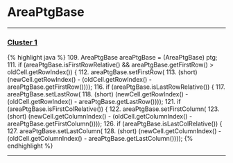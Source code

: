 # AreaPtgBase

***

### [Cluster 1](./1)
{% highlight java %}
109. AreaPtgBase areaPtgBase = (AreaPtgBase) ptg;
111. if (areaPtgBase.isFirstRowRelative() && areaPtgBase.getFirstRow() > oldCell.getRowIndex()) {
112.   areaPtgBase.setFirstRow(
113.     (short) (newCell.getRowIndex() - (oldCell.getRowIndex() - areaPtgBase.getFirstRow())));
116. if (areaPtgBase.isLastRowRelative()) {
117.   areaPtgBase.setLastRow(
118.     (short) (newCell.getRowIndex() - (oldCell.getRowIndex() - areaPtgBase.getLastRow())));
121. if (areaPtgBase.isFirstColRelative()) {
122.   areaPtgBase.setFirstColumn(
123.     (short) (newCell.getColumnIndex() - (oldCell.getColumnIndex() - areaPtgBase.getFirstColumn())));
126. if (areaPtgBase.isLastColRelative()) {
127.   areaPtgBase.setLastColumn(
128.     (short) (newCell.getColumnIndex() - (oldCell.getColumnIndex() - areaPtgBase.getLastColumn())));
{% endhighlight %}

***

